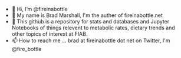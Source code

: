 - 👋 Hi, I’m @fireinabottle
- 👀 My name is Brad Marshall, I'm the auther of fireinabottle.net
- 💞️ This github is a repository for stats and databases and Jupyter Notebooks of things relevent to metabolic rates, dietary trends and other topics of interest at FIAB.
- 📫 How to reach me ...  brad at fireinabottle dot net
on Twitter, I'm @fire_bottle

<!---
fireinabottle/fireinabottle is a ✨ special ✨ repository because its `README.md` (this file) appears on your GitHub profile.
You can click the Preview link to take a look at your changes.
--->
